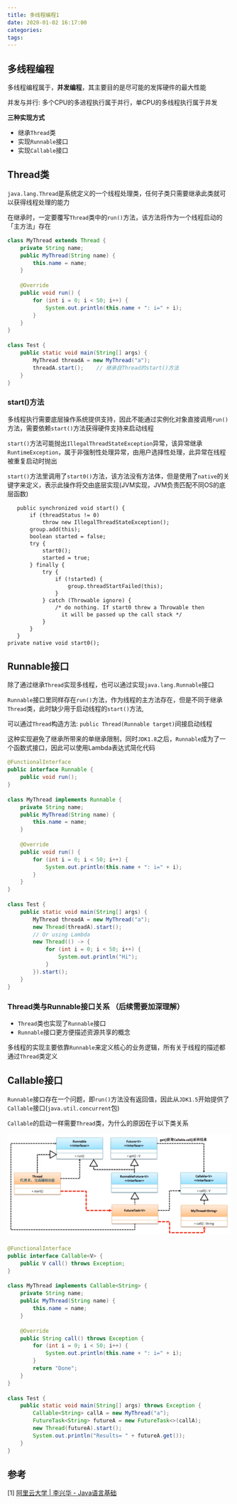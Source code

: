 ```yaml
---
title: 多线程编程1
date: 2020-01-02 16:17:00
categories: 
tags:
---
```

## 多线程编程
多线程编程属于，**并发编程**，其主要目的是尽可能的发挥硬件的最大性能

并发与并行: 多个CPU的多进程执行属于并行，单CPU的多线程执行属于并发

**三种实现方式**
- 继承`Thread`类
- 实现`Runnable`接口
- 实现`Callable`接口

## Thread类
`java.lang.Thread`是系统定义的一个线程处理类，任何子类只需要继承此类就可以获得线程处理的能力

在继承时，一定要覆写`Thread`类中的`run()`方法，该方法将作为一个线程启动的「主方法」存在

```java
class MyThread extends Thread {
    private String name;
    public MyThread(String name) {
        this.name = name;
    }

    @Override
    public void run() {
        for (int i = 0; i < 50; i++) {
            System.out.println(this.name + ": i=" + i);
        }
    }
}

class Test {
    public static void main(String[] args) {
        MyThread threadA = new MyThread("a");
        threadA.start();    // 继承自Thread的start()方法
    }
}
```

### start()方法
多线程执行需要底层操作系统提供支持，因此不能通过实例化对象直接调用`run()`方法，需要依赖`start()`方法获得硬件支持来启动线程

`start()`方法可能抛出`IllegalThreadStateException`异常，该异常继承`RuntimeException`，属于非强制性处理异常，由用户选择性处理，此异常在线程被重复启动时抛出

`start()`方法里调用了`start0()`方法，该方法没有方法体，但是使用了`native`的关键字来定义，表示此操作将交由底层实现(JVM实现，JVM负责匹配不同OS的底层函数)

```java{3,7}
   public synchronized void start() {
       if (threadStatus != 0)
           throw new IllegalThreadStateException();
       group.add(this);
       boolean started = false;
       try {
           start0();
           started = true;
       } finally {
           try {
               if (!started) {
                   group.threadStartFailed(this);
               }
           } catch (Throwable ignore) {
               /* do nothing. If start0 threw a Throwable then
                 it will be passed up the call stack */
           }
       }
   }
private native void start0();
```

## Runnable接口
除了通过继承`Thread`实现多线程，也可以通过实现`java.lang.Runnable`接口

`Runnable`接口里同样存在`run()`方法，作为线程的主方法存在，但是不同于继承`Thread`类，此时缺少用于启动线程的`start()`方法,

可以通过`Thread`构造方法: `public Thread(Runnable target)`间接启动线程

这种实现避免了继承所带来的单继承限制，同时`JDK1.8`之后，`Runnable`成为了一个函数式接口，因此可以使用Lambda表达式简化代码

```java
@FunctionalInterface
public interface Runnable {
    public void run();
}

class MyThread implements Runnable {
    private String name;
    public MyThread(String name) {
        this.name = name;
    }

    @Override
    public void run() {
        for (int i = 0; i < 50; i++) {
            System.out.println(this.name + ": i=" + i);
        }
    }
}

class Test {
    public static void main(String[] args) {
        MyThread threadA = new MyThread("a");
        new Thread(threadA).start();
        // Or using Lambda
        new Thread(() -> {
            for (int i = 0; i < 50; i++) {
                System.out.println("Hi");
            }
        }).start();
    }
}
```

### Thread类与Runnable接口关系 （后续需要加深理解）
- `Thread`类也实现了`Runnable`接口
- `Runnable`接口更方便描述资源共享的概念

多线程的实现主要依靠`Runnable`来定义核心的业务逻辑，所有关于线程的描述都通过`Thread`类定义

## Callable接口
`Runnable`接口存在一个问题，即`run()`方法没有返回值，因此从`JDK1.5`开始提供了`Callable`接口(`java.util.concurrent`包)

`Callable`的启动一样需要`Thread`类，为什么的原因在于以下类关系

![Callable相关类关系](/img/Java/Callable.png)

```java
@FunctionalInterface
public interface Callable<V> {
    public V call() throws Exception;
}

class MyThread implements Callable<String> {
    private String name;
    public MyThread(String name) {
        this.name = name;
    }

    @Override
    public String call() throws Exception {
        for (int i = 0; i < 50; i++) {
            System.out.println(this.name + ": i=" + i);
        }
        return "Done";
    }
}

class Test {
    public static void main(String[] args) throws Exception {
        Callable<String> callA = new MyThread("a");
        FutureTask<String> futureA = new FutureTask<>(callA);
        new Thread(futureA).start();
        System.out.println("Results= " + futureA.get());
    }
}
```

## 参考
[1] [阿里云大学 | 李兴华 - Java语言基础](https://edu.aliyun.com/roadmap/java?spm=5176.13345299.1392477.3.63ddf153q7QkVf)